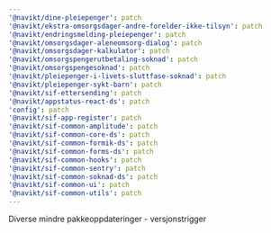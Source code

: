 ```yaml
---
'@navikt/dine-pleiepenger': patch
'@navikt/ekstra-omsorgsdager-andre-forelder-ikke-tilsyn': patch
'@navikt/endringsmelding-pleiepenger': patch
'@navikt/omsorgsdager-aleneomsorg-dialog': patch
'@navikt/omsorgsdager-kalkulator': patch
'@navikt/omsorgspengerutbetaling-soknad': patch
'@navikt/omsorgspengesoknad': patch
'@navikt/pleiepenger-i-livets-sluttfase-soknad': patch
'@navikt/pleiepenger-sykt-barn': patch
'@navikt/sif-ettersending': patch
'@navikt/appstatus-react-ds': patch
'config': patch
'@navikt/sif-app-register': patch
'@navikt/sif-common-amplitude': patch
'@navikt/sif-common-core-ds': patch
'@navikt/sif-common-formik-ds': patch
'@navikt/sif-common-forms-ds': patch
'@navikt/sif-common-hooks': patch
'@navikt/sif-common-sentry': patch
'@navikt/sif-common-soknad-ds': patch
'@navikt/sif-common-ui': patch
'@navikt/sif-common-utils': patch
---
```


Diverse mindre pakkeoppdateringer - versjonstrigger
